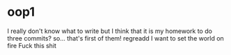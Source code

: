 # oop1
I really don't know what to write but I think that it is my homework to do three commits? so... that's first of them!
regreadd
I want to set the world on fire
Fuck this shit
